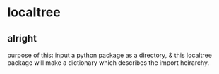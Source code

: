 # localtree

## alright
purpose of this: input a python package as a directory, & this localtree package will make a dictionary which describes the import heirarchy.
